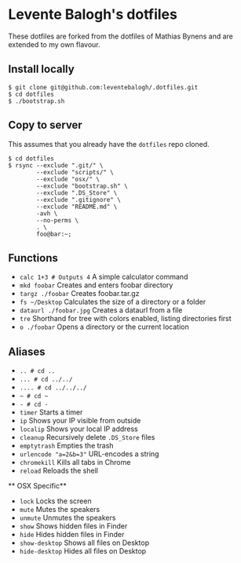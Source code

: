 # Levente Balogh's dotfiles

These dotfiles are forked from the dotfiles of Mathias Bynens and are extended to my own flavour.

## Install locally
```
$ git clone git@github.com:leventebalogh/.dotfiles.git
$ cd dotfiles
$ ./bootstrap.sh
```

## Copy to server
This assumes that you already have the `dotfiles` repo cloned.

```
$ cd dotfiles
$ rsync --exclude ".git/" \
        --exclude "scripts/" \
        --exclude "osx/" \
        --exclude "bootstrap.sh" \
        --exclude ".DS_Store" \
        --exclude ".gitignore" \
        --exclude "README.md" \
        -avh \
        --no-perms \
        . \
        foo@bar:~;
```

## Functions

- `calc 1+3 # Outputs 4` A simple calculator command
- `mkd foobar` Creates and enters foobar directory
- `targz ./foobar` Creates foobar.tar.gz
- `fs ~/Desktop` Calculates the size of a directory or a folder
- `dataurl ./foobar.jpg` Creates a dataurl from a file
- `tre` Shorthand for tree with colors enabled, listing directories first
- `o ./foobar` Opens a directory or the current location

## Aliases

- `.. # cd ..`
- `... # cd ../../`
- `.... # cd ../../../`
- `~ # cd ~`
- `- # cd -`
- `timer` Starts a timer
- `ip` Shows your IP visible from outside
- `localip` Shows your local IP address
- `cleanup` Recursively delete `.DS_Store` files
- `emptytrash` Empties the trash
- `urlencode "a=2&b=3"` URL-encodes a string
- `chromekill` Kills all tabs in Chrome
- `reload` Reloads the shell

** OSX Specific**
- `lock` Locks the screen
- `mute` Mutes the speakers
- `unmute` Unmutes the speakers
- `show` Shows hidden files in Finder
- `hide` Hides hidden files in Finder
- `show-desktop` Shows all files on Desktop
- `hide-desktop` Hides all files on Desktop
